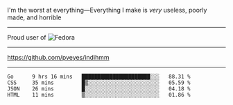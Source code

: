I'm the worst at everything—Everything I make is *very* useless, poorly made, and horrible

___
Proud user of ![Fedora](https://img.shields.io/badge/-Fedora-blue?style=flat-square&logo=fedora)

___
https://github.com/pveyes/indihmm

___
<!--START_SECTION:waka-->
```text
Go      9 hrs 16 mins   ██████████████████████░░░   88.31 % 
CSS     35 mins         █▒░░░░░░░░░░░░░░░░░░░░░░░   05.59 % 
JSON    26 mins         █░░░░░░░░░░░░░░░░░░░░░░░░   04.18 % 
HTML    11 mins         ▒░░░░░░░░░░░░░░░░░░░░░░░░   01.86 % 
```
<!--END_SECTION:waka-->
